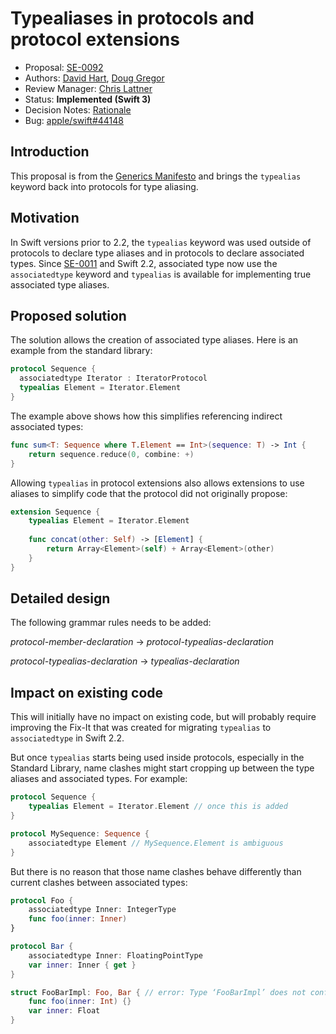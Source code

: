 # Typealiases in protocols and protocol extensions

* Proposal: [SE-0092](0092-typealiases-in-protocols.md)
* Authors: [David Hart](https://github.com/hartbit), [Doug Gregor](https://github.com/DougGregor)
* Review Manager: [Chris Lattner](http://github.com/lattner)
* Status: **Implemented (Swift 3)**
* Decision Notes: [Rationale](https://forums.swift.org/t/accepted-se-0092-typealiases-in-protocols-and-protocol-extensions/2639)
* Bug: [apple/swift#44148](https://github.com/apple/swift/issues/44148)

## Introduction

This proposal is from the [Generics Manifesto](https://github.com/apple/swift/blob/master/docs/GenericsManifesto.md) and brings the `typealias` keyword back into protocols for type aliasing.

## Motivation

In Swift versions prior to 2.2, the `typealias` keyword was used outside of protocols to declare type aliases and in protocols to declare associated types. Since [SE-0011](0011-replace-typealias-associated.md) and Swift 2.2, associated type now use the `associatedtype` keyword and `typealias` is available for implementing true associated type aliases. 

## Proposed solution

The solution allows the creation of associated type aliases. Here is an example from the standard library:

```swift
protocol Sequence {
  associatedtype Iterator : IteratorProtocol
  typealias Element = Iterator.Element
}
```

The example above shows how this simplifies referencing indirect associated types:

```swift
func sum<T: Sequence where T.Element == Int>(sequence: T) -> Int {
    return sequence.reduce(0, combine: +)
}
```

Allowing `typealias` in protocol extensions also allows extensions to use aliases to simplify code that the protocol did not originally propose:

```swift
extension Sequence {
    typealias Element = Iterator.Element
    
    func concat(other: Self) -> [Element] {
        return Array<Element>(self) + Array<Element>(other)
    }
}
```

## Detailed design

The following grammar rules needs to be added:

*protocol-member-declaration* → *protocol-typealias-declaration*

*protocol-typealias-declaration* → *typealias-declaration*

## Impact on existing code

This will initially have no impact on existing code, but will probably require improving the Fix-It that was created for migrating `typealias` to `associatedtype` in Swift 2.2.

But once `typealias` starts being used inside protocols, especially in the Standard Library, name clashes might start cropping up between the type aliases and associated types. For example:

```swift
protocol Sequence {
    typealias Element = Iterator.Element // once this is added
}

protocol MySequence: Sequence {
    associatedtype Element // MySequence.Element is ambiguous
}
```

But there is no reason that those name clashes behave differently than current clashes between associated types:

```swift
protocol Foo {
    associatedtype Inner: IntegerType
    func foo(inner: Inner)
}

protocol Bar {
    associatedtype Inner: FloatingPointType
    var inner: Inner { get }
}

struct FooBarImpl: Foo, Bar { // error: Type ‘FooBarImpl’ does not conform to protocol ‘Bar'
    func foo(inner: Int) {}
    var inner: Float
}
```
